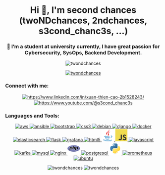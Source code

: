 <h1 align="center">Hi 👋, I'm second chances (twoNDchances, 2ndchances, s3cond_chanc3s, ...)</h1>
<h3 align="center">🌱 I’m a student at university currently, I have great passion for Cybersecurity, SysOps, Backend Development.</h3>

<p align="center"> <img src="https://komarev.com/ghpvc/?username=twondchances&label=Profile%20views&color=0e75b6&style=flat" alt="twondchances" /> </p>

<p align="center"> <a href="https://github.com/ryo-ma/github-profile-trophy"><img src="https://github-profile-trophy.vercel.app/?username=twondchances" alt="twondchances" /></a> </p>

<h3 align="left">Connect with me:</h3>
<p align="center">
<a href="https://linkedin.com/in/https://www.linkedin.com/in/xuan-thien-cao-2b1528243/" target="blank"><img align="center" src="https://raw.githubusercontent.com/rahuldkjain/github-profile-readme-generator/master/src/images/icons/Social/linked-in-alt.svg" alt="https://www.linkedin.com/in/xuan-thien-cao-2b1528243/" height="30" width="40" /></a>
<a href="https://www.youtube.com/c/https://www.youtube.com/@s3cond_chanc3s" target="blank"><img align="center" src="https://raw.githubusercontent.com/rahuldkjain/github-profile-readme-generator/master/src/images/icons/Social/youtube.svg" alt="https://www.youtube.com/@s3cond_chanc3s" height="30" width="40" /></a>
</p>

<h3 align="left">Languages and Tools:</h3>
<p align="center"> <a href="https://aws.amazon.com" target="_blank" rel="noreferrer"> <img src="https://i0.wp.com/amach.com/wp-content/uploads/2023/10/aww-logo-blue-background.png?resize=1024%2C1024&ssl=1" alt="aws" width="40" height="40"/> </a> <a href="https://www.ansible.com/" target="_blank" rel="noreferrer"> <img src="https://store-images.s-microsoft.com/image/apps.7382.2f126fc9-e5f7-4774-88d3-a5ffdefb6e0f.bed83f0a-19ad-416f-bf82-6d4bcbfb2142.c87160df-97e8-40a7-9c96-732e499d758c" alt="ansible" width="40" height="40"/> </a> <a href="https://getbootstrap.com" target="_blank" rel="noreferrer"> <img src="https://upload.wikimedia.org/wikipedia/commons/thumb/b/b2/Bootstrap_logo.svg/2560px-Bootstrap_logo.svg.png" alt="bootstrap" width="50" height="40"/> </a> <a href="https://www.w3schools.com/css/" target="_blank" rel="noreferrer"> <img src="https://chisla.ua/wp-content/uploads/2022/12/CSS.svg" alt="css3" width="40" height="40"/> </a> <a href="https://www.debian.org/" target="_blank" rel="noreferrer"> <img src="https://upload.wikimedia.org/wikipedia/commons/thumb/6/66/Openlogo-debianV2.svg/1200px-Openlogo-debianV2.svg.png" alt="debian" width="35" height="40"/> </a> <a href="https://www.djangoproject.com/" target="_blank" rel="noreferrer"> <img src="https://www.svgrepo.com/show/353657/django-icon.svg" alt="django" width="40" height="40"/> </a> <a href="https://www.docker.com/" target="_blank" rel="noreferrer"> <img src="https://encrypted-tbn0.gstatic.com/images?q=tbn:ANd9GcRCAJH4R87uV3Rvncs3L3urjeNESAfJGTMTrA&s" alt="docker" width="40" height="40"/> </a> <a href="https://www.elastic.co" target="_blank" rel="noreferrer"> <img src="https://www.vectorlogo.zone/logos/elastic/elastic-icon.svg" alt="elasticsearch" width="40" height="40"/> </a> <a href="https://flask.palletsprojects.com/" target="_blank" rel="noreferrer"> <img src="https://icon.icepanel.io/Technology/png-shadow-512/Flask.png" alt="flask" width="40" height="40"/> </a> <a href="https://grafana.com" target="_blank" rel="noreferrer"> <img src="https://www.vectorlogo.zone/logos/grafana/grafana-icon.svg" alt="grafana" width="40" height="40"/> </a> <a href="https://www.w3.org/html/" target="_blank" rel="noreferrer"> <img src="https://cdn-icons-png.flaticon.com/512/3291/3291670.png" alt="html5" width="40" height="40"/> </a> <a href="https://www.java.com" target="_blank" rel="noreferrer"> <img src="https://raw.githubusercontent.com/devicons/devicon/master/icons/java/java-original.svg" alt="java" width="40" height="40"/> </a> <a href="https://developer.mozilla.org/en-US/docs/Web/JavaScript" target="_blank" rel="noreferrer"> <img src="https://raw.githubusercontent.com/devicons/devicon/master/icons/javascript/javascript-original.svg" alt="javascript" width="40" height="40"/> </a> <a href="https://brand.jquery.org/" target="_blank" rel="noreferrer"> <img src="https://cdn.worldvectorlogo.com/logos/jquery-4.svg" alt="javascript" width="40" height="40"/> </a> <a href="https://kafka.apache.org/" target="_blank" rel="noreferrer"> <img src="https://logosandtypes.com/wp-content/uploads/2020/07/kafka.png" alt="kafka" width="40" height="40"/> </a> <a href="https://www.mysql.com/" target="_blank" rel="noreferrer"> <img src="https://cdn-icons-png.flaticon.com/512/5968/5968313.png" alt="mysql" width="40" height="40"/> </a> <a href="https://www.nginx.com" target="_blank" rel="noreferrer"> <img src="https://www.svgrepo.com/show/373924/nginx.svg" alt="nginx" width="40" height="40"/> </a> <a href="https://www.php.net" target="_blank" rel="noreferrer"> <img src="https://raw.githubusercontent.com/devicons/devicon/master/icons/php/php-original.svg" alt="php" width="40" height="40"/> </a> <a href="https://www.postgresql.org" target="_blank" rel="noreferrer"> <img src="https://upload.wikimedia.org/wikipedia/commons/thumb/2/29/Postgresql_elephant.svg/993px-Postgresql_elephant.svg.png" alt="postgresql" width="40" height="40"/> </a> <a href="https://www.python.org" target="_blank" rel="noreferrer"> <img src="https://raw.githubusercontent.com/devicons/devicon/master/icons/python/python-original.svg" alt="python" width="40" height="40"/> </a> <a href="https://www.prometheus.io" target="_blank" rel="noreferrer"> <img src="https://upload.wikimedia.org/wikipedia/commons/thumb/3/38/Prometheus_software_logo.svg/2066px-Prometheus_software_logo.svg.png" alt="prometheus" width="40" height="40"/> </a> <a href="https://ubuntu.com/" target="_blank" rel="noreferrer"> <img src="https://seeklogo.com/images/U/ubuntu-logo-A5C173CA34-seeklogo.com.png" alt="ubuntu" width="40" height="40"/> </a> </p>
<p align="center"><img src="https://github-readme-stats.vercel.app/api/top-langs?username=twondchances&show_icons=true&locale=en&layout=compact" alt="twondchances" /> <img src="https://github-readme-streak-stats.herokuapp.com/?user=twondchances&" alt="twondchances" /></p>
